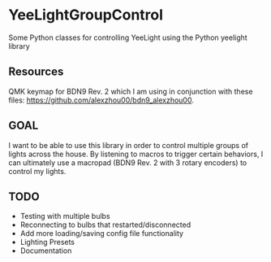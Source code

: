 # YeeLightGroupControl
Some Python classes for controlling YeeLight using the Python yeelight library

## Resources 

QMK keymap for BDN9 Rev. 2 which I am using in conjunction with these files: https://github.com/alexzhou00/bdn9_alexzhou00.

## GOAL
I want to be able to use this library in order to control multiple groups of lights across the house. By listening to macros to trigger certain behaviors, I can ultimately use a macropad (BDN9 Rev. 2 with 3 rotary encoders) to control my lights.

## TODO
* Testing with multiple bulbs
* Reconnecting to bulbs that restarted/disconnected
* Add more loading/saving config file functionality
* Lighting Presets
* Documentation